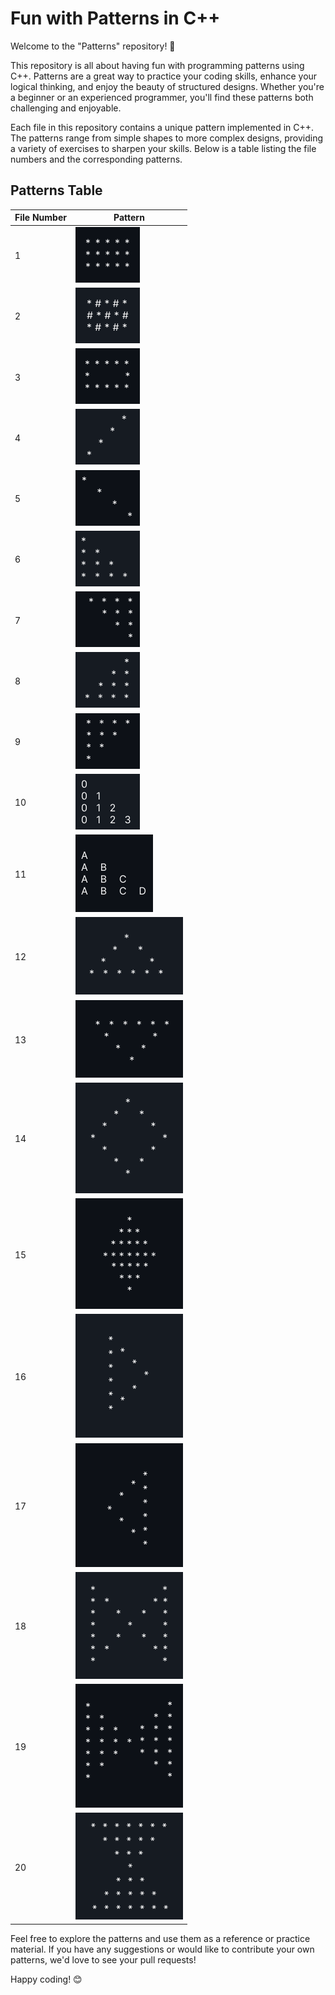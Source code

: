 # Fun with Patterns in C++

Welcome to the "Patterns" repository! 🎉

This repository is all about having fun with programming patterns using C++. Patterns are a great way to practice your coding skills, enhance your logical thinking, and enjoy the beauty of structured designs. Whether you're a beginner or an experienced programmer, you'll find these patterns both challenging and enjoyable.

Each file in this repository contains a unique pattern implemented in C++. The patterns range from simple shapes to more complex designs, providing a variety of exercises to sharpen your skills. Below is a table listing the file numbers and the corresponding patterns.

## Patterns Table

| File Number | Pattern           |
|-------------|-------------------|
|      1      | ![Pattern 1](https://github.com/Layan-Abumousa/Patterns/blob/main/Pic/1.png) |   
|      2      | ![Pattern 2](https://github.com/Layan-Abumousa/Patterns/blob/main/Pic/Frame%202.png) |   
|      3      | ![Pattern 3](https://github.com/Layan-Abumousa/Patterns/blob/main/Pic/Frame%203.png) |   
|      4      | ![Pattern 4](https://github.com/Layan-Abumousa/Patterns/blob/main/Pic/Frame%204.png) |   
|      5      | ![Pattern 5](https://github.com/Layan-Abumousa/Patterns/blob/main/Pic/Frame%205.png) |   
|      6      | ![Pattern 6](https://github.com/Layan-Abumousa/Patterns/blob/main/Pic/Frame%206.png) |   
|      7      | ![Pattern 7](https://github.com/Layan-Abumousa/Patterns/blob/main/Pic/Frame%207.png) |   
|      8      | ![Pattern 8](https://github.com/Layan-Abumousa/Patterns/blob/main/Pic/Frame%208.png) |   
|      9      | ![Pattern 9](https://github.com/Layan-Abumousa/Patterns/blob/main/Pic/Frame%209.png) |   
|      10     | ![Pattern 10](https://github.com/Layan-Abumousa/Patterns/blob/main/Pic/Frame%2010.png) |   
|      11      | ![Pattern 11]( https://github.com/Layan-Abumousa/Patterns/blob/main/Pic/Frame%2011.png) |   
|      12      | ![Pattern 12](https://github.com/Layan-Abumousa/Patterns/blob/main/Pic/Frame%2012.png) |   
|      13      | ![Pattern 13](https://github.com/Layan-Abumousa/Patterns/blob/main/Pic/Frame%2013.png) |   
|      14      | ![Pattern 14](https://github.com/Layan-Abumousa/Patterns/blob/main/Pic/Frame%2014.png) |   
|      15      | ![Pattern 15](https://github.com/Layan-Abumousa/Patterns/blob/main/Pic/Frame%2015.png) |   
|      16      | ![Pattern 16](https://github.com/Layan-Abumousa/Patterns/blob/main/Pic/Frame%2016.png) |   
|      17      | ![Pattern 17](https://github.com/Layan-Abumousa/Patterns/blob/main/Pic/Frame%2017.png) |   
|      18      | ![Pattern 17](https://github.com/Layan-Abumousa/Patterns/blob/main/Pic/Frame%2018.png) |   
|      19      | ![Pattern 17](https://github.com/Layan-Abumousa/Patterns/blob/main/Pic/Frame%2019.png) |   
|      20      | ![Pattern 17](https://github.com/Layan-Abumousa/Patterns/blob/main/Pic/Frame%2020.png) |   


Feel free to explore the patterns and use them as a reference or practice material. If you have any suggestions or would like to contribute your own patterns, we'd love to see your pull requests!

Happy coding! 😊

